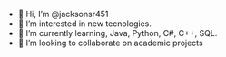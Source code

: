 - 👋 Hi, I’m @jacksonsr451
- 👀 I’m interested in new tecnologies.
- 🌱 I’m currently learning, Java, Python, C#, C++, SQL.
- 💞️ I’m looking to collaborate on academic projects

<!---
jacksonsr451/jacksonsr451 is a ✨ special ✨ repository because its `README.md` (this file) appears on your GitHub profile.
You can click the Preview link to take a look at your changes.
--->
